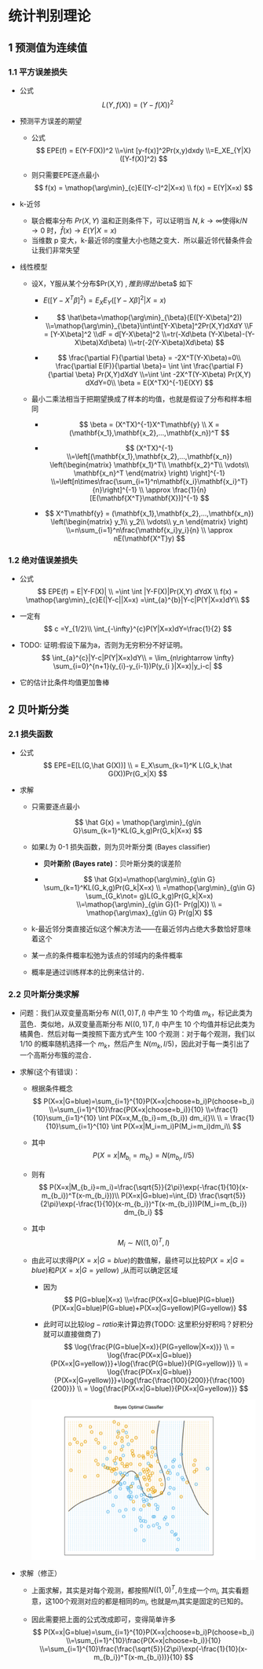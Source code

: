 # 统计判别理论

## 1 预测值为连续值

### 1.1 平方误差损失

* 公式
  $$
  L(Y,f(X))=(Y-f(X))^2
  $$

* 预测平方误差的期望
  * 公式
    $$
    EPE(f) = E(Y-F(X))^2
    \\=\int [y-f(x)]^2Pr(x,y)dxdy
    \\=E_XE_{Y|X}([Y-f(X)]^2)
    $$

  * 则只需要EPE逐点最小
    $$
    f(x) = \mathop{\arg\min}_{c}E([Y-c]^2|X=x) \\
    f(x) = E(Y|X=x)
    $$

* k-近邻

  * 联合概率分布 $Pr(X,Y)$ 温和正则条件下，可以证明当 $N,k\rightarrow \infty$使得$k/N\rightarrow 0$ 时，$\hat f (x) \rightarrow E(Y|X=x)$
  * 当维数 p 变大，k-最近邻的度量大小也随之变大．所以最近邻代替条件会让我们非常失望

* 线性模型

  * 设X，Y服从某个分布$Pr(X,Y) $, 推到得出$\beta​$ 如下

    * $E([Y-X^T\beta]^2)=E_XE_Y([Y-X\beta]^2|X=x)$

    * $$
      \hat\beta=\mathop{\arg\min}_{\beta}(E([Y-X\beta]^2))
      \\=\mathop{\arg\min}_{\beta}\int\int[Y-X\beta]^2Pr(X,Y)dXdY
      \\F = [Y-X\beta]^2
      \\dF = d[Y-X\beta]^2
      \\=tr(-Xd\beta (Y-X\beta)-(Y-X\beta)Xd\beta)
      \\=tr(-2(Y-X\beta)Xd\beta)
      $$

      

    * $$
      \frac{\partial F}{\partial \beta} = -2X^T(Y-X\beta)=0\\
      \frac{\partial E(F)}{\partial \beta}= \int \int \frac{\partial F}{\partial \beta} Pr(X,Y)dXdY
      \\=\int \int -2X^T(Y-X\beta) Pr(X,Y) dXdY=0\\
      \beta = E(X^TX)^{-1}E(XY)
      $$

  * 最小二乘法相当于把期望换成了样本的均值，也就是假设了分布和样本相同

    * $$
      \beta = (X^TX)^{-1}X^T\mathbf{y} \\
      X = (\mathbf{x_1},\mathbf{x_2},...,\mathbf{x_n})^T
      $$

    * $$
      (X^TX)^{-1}
      \\=\left[(\mathbf{x_1},\mathbf{x_2},...,\mathbf{x_n})
      \left(\begin{matrix}
      \mathbf{x_1}^T\\
      \mathbf{x_2}^T\\
      \vdots\\
      \mathbf{x_n}^T
      \end{matrix}
      \right)
      \right]^{-1}
      \\=\left[n\times\frac{\sum_{i=1}^n\mathbf{x_i}\mathbf{x_i}^T}{n}\right]^{-1}
      \\ \approx \frac{1}{n}[E(\mathbf{X^T}\mathbf{X})]^{-1}
      $$

    * $$
      X^T\mathbf{y} = (\mathbf{x_1},\mathbf{x_2},...,\mathbf{x_n})
      \left(\begin{matrix}
      y_1\\
      y_2\\
      \vdots\\
      y_n
      \end{matrix}
      \right)
      \\=n\sum_{i=1}^n\frac{\mathbf{x_i}y_i}{n}
      \\ \approx nE(\mathbf{X^T}y)
      $$

  

### 1.2 绝对值误差损失

* 公式
  $$
  EPE(f) = E|Y-F(X)|
  \\ =\int \int |Y-F(X)|Pr(X,Y) dYdX
  \\ f(x) = \mathop{\arg\min}_{c}E(|Y-c||X=x) =\int_{a}^{b}|Y-c|P(Y|X=x)dY\\
  $$

* 一定有
  $$
  c =Y_{1/2}\\
  \int_{-\infty}^{c}P(Y|X=x)dY=\frac{1}{2}
  $$

* TODO: 证明:假设下届为a，否则为无穷积分不好证明。
  $$
  \int_{a}^{c}|Y-c|P(Y|X=x)dY\\
  = \lim_{n\rightarrow \infty} \sum_{i=0}^{n+1}(y_{i}-y_{i-1})P(y_{i                                                          }|X=x)|y_i-c|
  $$

* 它的估计比条件均值更加鲁棒

## 2 贝叶斯分类

### 2.1 损失函数

* 公式
  $$
  EPE=E[L(G,\hat G(X))]
  \\ = E_X\sum_{k=1}^K L(G_k,\hat G(X))Pr(G_x|X)
  $$

* 求解

  * 只需要逐点最小

  $$
  \hat G(x) = \mathop{\arg\min}_{g\in G}\sum_{k=1}^KL(G_k,g)Pr(G_k|X=x)
  $$


  * 如果$L$为 0-1 损失函数，则为贝叶斯分类 (Bayes classifier)

    * **贝叶斯阶 (Bayes rate)**：贝叶斯分类的误差阶

    * 
        $$
        \hat G(x)=\mathop{\arg\min}_{g\in G} \sum_{k=1}^KL(G_k,g)Pr(G_k|X=x)
        \\ =\mathop{\arg\min}_{g\in G} \sum_{G_k\not= g}L(G_k,g)Pr(G_k|X=x)
        \\=\mathop{\arg\min}_{g\in G}(1- Pr(g|X))
        \\ = \mathop{\arg\max}_{g\in G} Pr(g|X)
        $$

  *  k-最近邻分类直接近似这个解决方法——在最近邻内占绝大多数恰好意味着这个

    * 某一点的条件概率松弛为该点的邻域内的条件概率
    * 概率是通过训练样本的比例来估计的．

### 2.2 贝叶斯分类求解

* 问题：我们从双变量高斯分布 $N((1,0)T,I)$ 中产生 10 个均值 $m_k$，标记此类为蓝色．类似地，从双变量高斯分布 $N((0,1)T,I)$ 中产生 10 个均值并标记此类为橘黄色．然后对每一类按照下面方式产生 100 个观测：对于每个观测，我们以 $1/10$ 的概率随机选择一个 $m_k$，然后产生 $N(m_k,I/5)$，因此对于每一类引出了一个高斯分布簇的混合．

* 求解(这个有错误)：

  * 根据条件概念
    $$
    P(X=x|G=blue)=\sum_{i=1}^{10}P(X=x|choose=b_i)P(choose=b_i)
            \\=\sum_{i=1}^{10}\frac{P(X=x|choose=b_i)}{10}
            \\=\frac{1}{10}\sum_{i=1}^{10} \int P(X=x,M_{b_i}=m_{b_i}) dm_i{}\\
            \\ = \frac{1}{10}\sum_{i=1}^{10} \int P(X=x|M_i=m_i)P(M_i=m_i)dm_i\\
    $$

  * 其中
    $$
    P(X=x|M_{b_i}=m_{b_i}) = N(m_{b_i},I/5)
    $$

  * 则有
    $$
    P(X=x|M_{b_i}=m_i)=\frac{\sqrt{5}}{2\pi}\exp(-\frac{1}{10}(x-m_{b_i})^T(x-m_{b_i}))\\
    P(X=x|G=blue)=\int_{D} \frac{\sqrt{5}}{2\pi}\exp(-\frac{1}{10}(x-m_{b_i})^T(x-m_{b_i}))P(M_i=m_{b_i}) dm_{b_i}
    $$

  * 其中
    $$
    M_i\sim N((1,0)^T,I)
    $$

  * 由此可以求得$P(X=x|G=blue)$的数值解，最终可以比较$P(X=x|G=blue)$和$P(X=x|G=yellow)$ ,从而可以确定区域

    * 因为
      $$
      P(G=blue|X=x)
      \\=\frac{P(X=x|G=blue)P(G=blue)}{P(X=x|G=blue)P(G=blue)+P(X=x|G=yellow)P(G=yellow)}
      $$

    * 此时可以比较$log-ratio$来计算边界(TODO: 这里积分好积吗？好积分就可以直接做商了)
      $$
      \log{\frac{P(G=blue|X=x)}{P(G=yellow|X=x)}}
      \\ = \log{\frac{P(X=x|G=blue)}{P(X=x|G=yellow)}}+\log{\frac{P(G=blue)}{P(G=yellow)}}
      \\ = \log{\frac{P(X=x|G=blue)}{P(X=x|G=yellow)}}+\log{\frac{\frac{100}{200}}{\frac{100}{200}}} 
      \\ = \log{\frac{P(X=x|G=blue)}{P(X=x|G=yellow)}}
      $$
      

      

    ![1608571213678](assets/1608571213678.png)



* 求解（修正）

  * 上面求解，其实是对每个观测，都按照$N((1,0)^T,I)$生成一个$m_i$, 其实看题意，这100个观测对应的都是相同的$m_i$, 也就是$m_i$其实是固定的已知的。

  * 因此需要把上面的公式改成即可，变得简单许多
    $$
    P(X=x|G=blue)=\sum_{i=1}^{10}P(X=x|choose=b_i)P(choose=b_i)
    \\=\sum_{i=1}^{10}\frac{P(X=x|choose=b_i)}{10}
    \\=\sum_{i=1}^{10}\frac{\frac{\sqrt{5}}{2\pi}\exp(-\frac{1}{10}(x-m_{b_i})^T(x-m_{b_i}))}{10}
    $$
    

